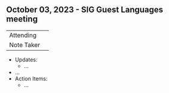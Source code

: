 ## October 03, 2023 - SIG Guest Languages meeting

|          |      | 
| -------- | -------- |
| Attending  | 
| Note Taker | 

* Updates:
    * ...
* ...
* Action Items:
    * ...
